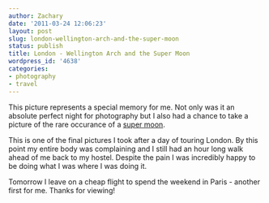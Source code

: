```yaml
---
author: Zachary 
date: '2011-03-24 12:06:23'
layout: post
slug: london-wellington-arch-and-the-super-moon
status: publish
title: London - Wellington Arch and the Super Moon
wordpress_id: '4638'
categories:
- photography
- travel
---
```


<div class="image" id="5544942228"></div>

This picture represents a special memory for me. Not only was it an absolute
perfect night for photography but I also had a chance to take a picture of the
rare occurance of a [super moon](http://science.nasa.gov/science-news/science-at-nasa/2011/16mar_supermoon/).

This is one of the final pictures I took after a day of touring London. By
this point my entire body was complaining and I still had an hour long walk
ahead of me back to my hostel. Despite the pain I was incredibly happy to be
doing what I was where I was doing it.

Tomorrow I leave on a cheap flight to spend the weekend in Paris - another
first for me. Thanks for viewing!

